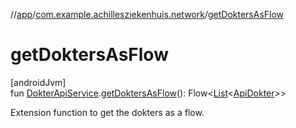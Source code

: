 //[app](../../index.md)/[com.example.achillesziekenhuis.network](index.md)/[getDoktersAsFlow](get-dokters-as-flow.md)

# getDoktersAsFlow

[androidJvm]\
fun [DokterApiService](-dokter-api-service/index.md).[getDoktersAsFlow](get-dokters-as-flow.md)(): Flow&lt;[List](https://kotlinlang.org/api/latest/jvm/stdlib/kotlin.collections/-list/index.html)&lt;[ApiDokter](-api-dokter/index.md)&gt;&gt;

Extension function to get the dokters as a flow.

